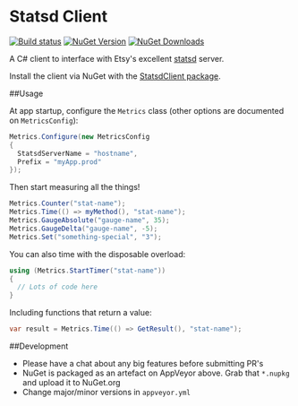 Statsd Client
=============

[![Build status](https://ci.appveyor.com/api/projects/status/fklgn25u3k66qu3v?svg=true)](https://ci.appveyor.com/project/DarrellMozingo/statsd-csharp-client)
[![NuGet Version](http://img.shields.io/nuget/v/StatsdClient.svg?style=flat)](https://www.nuget.org/packages/StatsdClient/) [![NuGet Downloads](http://img.shields.io/nuget/dt/StatsdClient.svg?style=flat)](https://www.nuget.org/packages/StatsdClient/)

A C# client to interface with Etsy's excellent [statsd](https://github.com/etsy/statsd) server.

Install the client via NuGet with the [StatsdClient package](http://nuget.org/packages/StatsdClient).

##Usage

At app startup, configure the `Metrics` class (other options are documented on `MetricsConfig`):

``` C#
Metrics.Configure(new MetricsConfig
{
  StatsdServerName = "hostname",
  Prefix = "myApp.prod"
});
```

Then start measuring all the things!

``` C#
Metrics.Counter("stat-name");
Metrics.Time(() => myMethod(), "stat-name");
Metrics.GaugeAbsolute("gauge-name", 35);
Metrics.GaugeDelta("gauge-name", -5);
Metrics.Set("something-special", "3");
```

You can also time with the disposable overload:

``` C#
using (Metrics.StartTimer("stat-name"))
{
  // Lots of code here
}
```

Including functions that return a value:

``` C#
var result = Metrics.Time(() => GetResult(), "stat-name");
```

##Development
* Please have a chat about any big features before submitting PR's
* NuGet is packaged as an artefact on AppVeyor above. Grab that `*.nupkg` and upload it to NuGet.org
* Change major/minor versions in `appveyor.yml`
